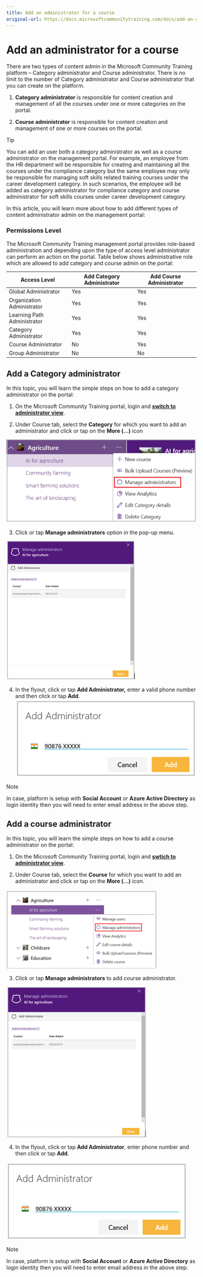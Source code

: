 ```yaml
---
title: Add an administrator for a course
original-url: https://docs.microsoftcommunitytraining.com/docs/add-an-administrator-for-a-course
---
```


# Add an administrator for a course

There are two types of content admin in the Microsoft Community Training  platform – Category administrator and Course administrator. There is no limit to the number of Category administrator and Course administrator that you can create on the platform. 

1.	**Category administrator** is responsible for content creation and management of all the courses under one or more categories on the portal.

2.	**Course administrator** is responsible for content creation and management of one or more courses on the portal.

> [!TIP]
> You can add an user both a category administrator as well as a course administrator on the management portal. For example, an employee from the HR department will be responsible for creating and maintaining all the courses under the compliance category but the same employee may only be responsible for managing  soft skills related training courses under the career development category. In such scenarios, the employee will be added as category administrator for compliance category and course administrator for soft skills courses under career development category.

In this article, you will learn more about how to add different types of content administrator admin on the management portal:

### Permissions Level

The Microsoft Community Training management portal provides role-based administration and depending upon the type of access level administrator can perform an action on the portal. Table below shows administrative role which are allowed to add category and course admin on the portal:

| Access Level  | Add Category Administrator | Add Course Administrator |
| --- | --- | --- |
| Global Administrator | Yes | Yes |
| Organization Administrator | Yes | Yes |
| Learning Path Administrator | Yes | Yes |
| Category Administrator | Yes | Yes |
| Course Administrator | No | Yes |
| Group Administrator | No | No |

##  Add a Category administrator
In this topic, you will learn the simple steps on how to add a category administrator on the portal: 

1.	On the Microsoft Community Training portal, login and [**switch to administrator view**](https://microsoftindia.document360.io/docs/configure-platform#step-2--switch-to-administrator-view-of-the-portal).

2.	Under Course tab, select the **Category** for which you want to add an administrator and click or tap on the **More (...)** icon

![Manage admin drop down](../../../media/Manage%20admin%20drop%20down.png)

3.	Click or tap **Manage administrators** option in the pop-up menu.

![Add cat admin](../../../media/Add%20cat%20admin.png)

4.	In the flyout, click or tap **Add Administrator,** enter a valid phone number and then click or tap **Add**.
![Add administrator phone number\(1\)](../../../media/Add%20administrator%20phone%20number%281%29.png)

> [!NOTE]
> In case, platform is setup with **Social Account** or **Azure Active Directory** as login identity then you will need to enter email address in the above step.
## Add a course administrator
In this topic, you will learn the simple steps on how to add a course administrator on the portal:

1.	On the Microsoft Community Training portal, login and [**swtich to administrator view**](https://microsoftindia.document360.io/docs/configure-platform#step-2--switch-to-administrator-view-of-the-portal).

2.	Under Course tab, select the **Course** for which you want to add an administrator and click or tap on the **More (...)** icon.

![Manage Admn drop down](../../../media/Manage%20Admn%20drop%20down.png)

3.	Click or tap **Manage administrators** to add course administrator.

![Manage Admin_add](../../../media/Manage%20Admin_add.png)

4.	In the flyout, click or tap **Add Administrator**, enter phone number and then click or tap **Add**.

![Add administrator phone number](../../../media/Add%20administrator%20phone%20number.png)

> [!NOTE]
> In case, platform is setup with **Social Account** or **Azure Active Directory** as login identity then you will need to enter email address in the above step.